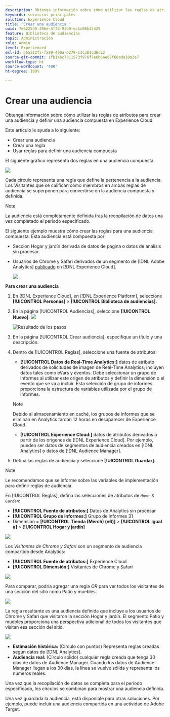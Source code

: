```yaml
---
description: Obtenga información sobre cómo utilizar las reglas de atributos para crear una audiencia y definir una audiencia compuesta en Adobe Experience Cloud.
keywords: servicios principales
solution: Experience Cloud
title: 'Crear una audiencia '
uuid: 7e622539-296e-4ff3-93b0-ec1c08b35429
feature: Biblioteca de audiencias
topic: Administración
role: Admin
level: Experienced
exl-id: b65a12f5-fa89-400a-b279-13c381cd6c22
source-git-commit: 1fb1abc7311573f976f7e6b6ae67f60ada10a3e7
workflow-type: ht
source-wordcount: '480'
ht-degree: 100%

---
```


# Crear una audiencia

Obtenga información sobre cómo utilizar las reglas de atributos para crear una audiencia y definir una audiencia compuesta en Experience Cloud.

Este artículo le ayuda a lo siguiente:

* Crear una audiencia
* Crear una regla
* Usar reglas para definir una audiencia compuesta

El siguiente gráfico representa dos reglas en una audiencia compuesta.

![](assets/audience_sharing.png)

Cada círculo representa una regla que define la pertenencia a la audiencia. Los Visitantes que se califican como miembros en ambas reglas de audiencia se superponen para convertirse en la audiencia compuesta y definida.

>[!NOTE]
>
>La audiencia está completamente definida tras la recopilación de datos una vez completado el periodo especificado.

El siguiente ejemplo muestra cómo crear las reglas para una audiencia compuesta. Esta audiencia está compuesta por:

* Sección Hogar y jardín derivada de datos de página o datos de análisis sin procesar.
* Usuarios de Chrome y Safari derivados de un segmento de [!DNL Adobe Analytics] [publicado](audience-library.md#task_32FEEFE0B32E4E388CD4D892D727282A) en [!DNL Experience Cloud].

   ![](assets/audience_create.png)

**Para crear una audiencia**

1. En [!DNL Experience Cloud], en [!DNL Experience Platform], seleccione **[!UICONTROL Personas]** > **[!UICONTROL Biblioteca de audiencias].**
1. En la página [!UICONTROL Audiencias], seleccione **[!UICONTROL Nuevo]**. ![](assets/add_icon_small.png)

   ![Resultado de los pasos](assets/audience_create_new.png)

1. En la página [!UICONTROL Crear audiencia], especifique un título y una descripción.
1. Dentro de [!UICONTROL Reglas], seleccione una fuente de atributos:

   * **[!UICONTROL Datos de Real-Time Analytics:]** datos de atributo derivados de solicitudes de imagen de Real-Time Analytics; incluyen datos tales como eVars y eventos. Debe seleccionar un grupo de informes al utilizar este origen de atributos y definir la dimensión o el evento que se va a incluir. Esta selección de grupo de informes proporciona la estructura de variables utilizada por el grupo de informes.
   >[!NOTE]
   >
   >Debido al almacenamiento en caché, los grupos de informes que se eliminan en Analytics tardan 12 horas en desaparecer de Experience Cloud.

   * **[!UICONTROL Experience Cloud:]** datos de atributos derivados a partir de los orígenes de [!DNL Experience Cloud]. Por ejemplo, pueden ser datos de segmentos de audiencia creados en [!DNL Analytics] o datos de [!DNL Audience Manager].

1. Defina las reglas de audiencia y seleccione **[!UICONTROL Guardar].**

>[!NOTE]
>
>Le recomendamos que se informe sobre las variables de implementación para definir reglas de audiencia.

En [!UICONTROL Reglas], defina las selecciones de atributos de *`Home & Garden`*:

* **[!UICONTROL Fuente de atributos:]** Datos de Analytics sin procesar
* **[!UICONTROL Grupo de informes:]** Grupo de informes 31
* Dimensión = **[!UICONTROL Tienda (Merch) (v6)]** > **[!UICONTROL igual a]** > **[!UICONTROL Hogar y jardín]**

![](assets/home_garden.png)

Los *Visitantes de Chrome y Safari* son un segmento de audiencia compartido desde Analytics:

* **[!UICONTROL Fuente de atributos:]** Experience Cloud
* **[!UICONTROL Dimensión:]** Visitantes de Chrome y Safari

![](assets/chrome_safari.png)

Para comparar, podría agregar una regla *OR* para ver todos los visitantes de una sección del sitio como Patio y muebles.

![](assets/audiences_rule_patio.png)

La regla resultante es una audiencia definida que incluye a los usuarios de Chrome y Safari que visitaron la sección Hogar y jardín. El segmento Patio y muebles proporciona una perspectiva adicional de todos los visitantes que visitan esa sección del sitio.

![](assets/defined_audience.png)

* **Estimación histórica:** (Círculo con puntos) Representa reglas creadas según datos de [!DNL Analytics].
* **Audiencia real:** (Círculo sólido) cualquier regla creada que tenga 30 días de datos de Audience Manager. Cuando los datos de Audience Manager llegan a los 30 días, la línea se vuelve sólida y representa los números reales.

Una vez que la recopilación de datos se completa para el periodo especificado, los círculos se combinan para mostrar una audiencia definida.

Una vez guardada la audiencia, está disponible para otras soluciones. Por ejemplo, puede incluir una audiencia compartida en una actividad de Adobe Target.
